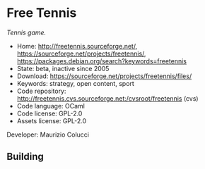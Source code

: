 # Free Tennis

_Tennis game._

- Home: http://freetennis.sourceforge.net/, https://sourceforge.net/projects/freetennis/, https://packages.debian.org/search?keywords=freetennis
- State: beta, inactive since 2005
- Download: https://sourceforge.net/projects/freetennis/files/
- Keywords: strategy, open content, sport
- Code repository: http://freetennis.cvs.sourceforge.net:/cvsroot/freetennis (cvs)
- Code language: OCaml
- Code license: GPL-2.0
- Assets license: GPL-2.0

Developer: Maurizio Colucci

## Building
